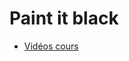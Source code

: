 # Paint it black
- [Vidéos cours](https://www.youtube.com/playlist?list=PL-mUMncHrS0mCDKgfm_x1i9YzXN98On8s)
